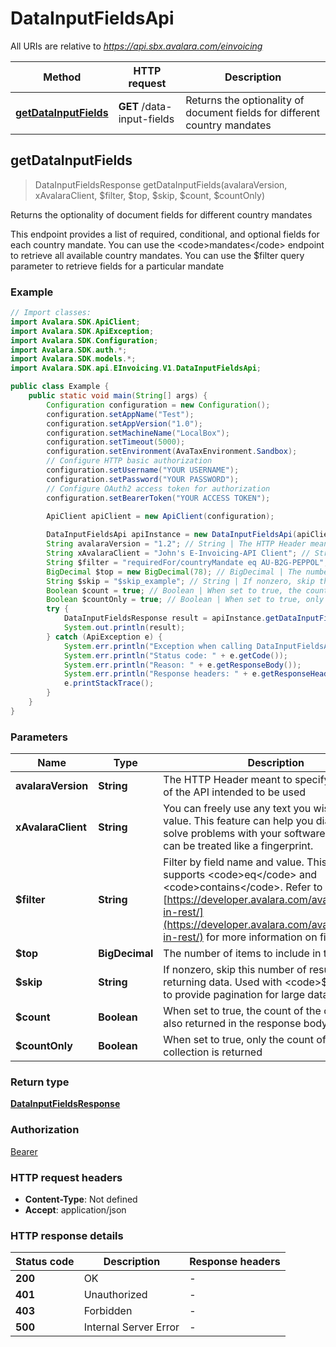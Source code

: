 # DataInputFieldsApi

All URIs are relative to *https://api.sbx.avalara.com/einvoicing*

Method | HTTP request | Description
------------- | ------------- | -------------
[**getDataInputFields**](DataInputFieldsApi.md#getDataInputFields) | **GET** /data-input-fields | Returns the optionality of document fields for different country mandates



## getDataInputFields

> DataInputFieldsResponse getDataInputFields(avalaraVersion, xAvalaraClient, $filter, $top, $skip, $count, $countOnly)

Returns the optionality of document fields for different country mandates

This endpoint provides a list of required, conditional, and optional fields for each country mandate. You can use the &lt;code&gt;mandates&lt;/code&gt; endpoint to retrieve all available country mandates. You can use the $filter query parameter to retrieve fields for a particular mandate

### Example

```java
// Import classes:
import Avalara.SDK.ApiClient;
import Avalara.SDK.ApiException;
import Avalara.SDK.Configuration;
import Avalara.SDK.auth.*;
import Avalara.SDK.models.*;
import Avalara.SDK.api.EInvoicing.V1.DataInputFieldsApi;

public class Example {
    public static void main(String[] args) {
        Configuration configuration = new Configuration();
        configuration.setAppName("Test");
        configuration.setAppVersion("1.0");
        configuration.setMachineName("LocalBox");
        configuration.setTimeout(5000);
        configuration.setEnvironment(AvaTaxEnvironment.Sandbox);
        // Configure HTTP basic authorization
        configuration.setUsername("YOUR USERNAME");
        configuration.setPassword("YOUR PASSWORD");
        // Configure OAuth2 access token for authorization
        configuration.setBearerToken("YOUR ACCESS TOKEN");
        
        ApiClient apiClient = new ApiClient(configuration);

        DataInputFieldsApi apiInstance = new DataInputFieldsApi(apiClient);
        String avalaraVersion = "1.2"; // String | The HTTP Header meant to specify the version of the API intended to be used
        String xAvalaraClient = "John's E-Invoicing-API Client"; // String | You can freely use any text you wish for this value. This feature can help you diagnose and solve problems with your software. The header can be treated like a fingerprint.
        String $filter = "requiredFor/countryMandate eq AU-B2G-PEPPOL"; // String | Filter by field name and value. This filter only supports <code>eq</code> and <code>contains</code>. Refer to [https://developer.avalara.com/avatax/filtering-in-rest/](https://developer.avalara.com/avatax/filtering-in-rest/) for more information on filtering.
        BigDecimal $top = new BigDecimal(78); // BigDecimal | The number of items to include in the result.
        String $skip = "$skip_example"; // String | If nonzero, skip this number of results before returning data. Used with <code>$top</code> to provide pagination for large datasets.
        Boolean $count = true; // Boolean | When set to true, the count of the collection is also returned in the response body
        Boolean $countOnly = true; // Boolean | When set to true, only the count of the collection is returned
        try {
            DataInputFieldsResponse result = apiInstance.getDataInputFields(avalaraVersion, xAvalaraClient, $filter, $top, $skip, $count, $countOnly);
            System.out.println(result);
        } catch (ApiException e) {
            System.err.println("Exception when calling DataInputFieldsApi#getDataInputFields");
            System.err.println("Status code: " + e.getCode());
            System.err.println("Reason: " + e.getResponseBody());
            System.err.println("Response headers: " + e.getResponseHeaders());
            e.printStackTrace();
        }
    }
}
```

### Parameters


Name | Type | Description  | Notes
------------- | ------------- | ------------- | -------------
 **avalaraVersion** | **String**| The HTTP Header meant to specify the version of the API intended to be used |
 **xAvalaraClient** | **String**| You can freely use any text you wish for this value. This feature can help you diagnose and solve problems with your software. The header can be treated like a fingerprint. | [optional]
 **$filter** | **String**| Filter by field name and value. This filter only supports &lt;code&gt;eq&lt;/code&gt; and &lt;code&gt;contains&lt;/code&gt;. Refer to [https://developer.avalara.com/avatax/filtering-in-rest/](https://developer.avalara.com/avatax/filtering-in-rest/) for more information on filtering. | [optional]
 **$top** | **BigDecimal**| The number of items to include in the result. | [optional]
 **$skip** | **String**| If nonzero, skip this number of results before returning data. Used with &lt;code&gt;$top&lt;/code&gt; to provide pagination for large datasets. | [optional]
 **$count** | **Boolean**| When set to true, the count of the collection is also returned in the response body | [optional]
 **$countOnly** | **Boolean**| When set to true, only the count of the collection is returned | [optional]

### Return type

[**DataInputFieldsResponse**](DataInputFieldsResponse.md)

### Authorization

[Bearer](../README.md#Bearer)

### HTTP request headers

- **Content-Type**: Not defined
- **Accept**: application/json


### HTTP response details
| Status code | Description | Response headers |
|-------------|-------------|------------------|
| **200** | OK |  -  |
| **401** | Unauthorized |  -  |
| **403** | Forbidden |  -  |
| **500** | Internal Server Error |  -  |

